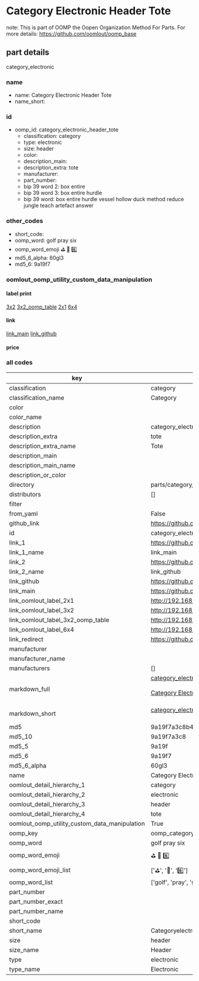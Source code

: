 # Category Electronic Header Tote  

note: This is part of OOMP the Oopen Organization Method For Parts. For more details: https://github.com/oomlout/oomp_base

##  part details
  



category_electronic



### name
* name: Category Electronic Header Tote
* name_short: 
### id
* oomp_id: category_electronic_header_tote
  * classification: category
  * type: electronic
  * size: header
  * color: 
  * description_main: 
  * description_extra: tote
  * manufacturer: 
  * part_number: 
  * bip 39 word 2: box entire
  * bip 39 word 3: box entire hurdle
  * bip 39 word: box entire hurdle vessel hollow duck method reduce jungle teach artefact answer

### other_codes
* short_code: 
* oomp_word: golf pray six
* oomp_word_emoji :golf: :pray: :six:
* md5_6_alpha: 60gl3
* md5_6: 9a19f7






### oomlout_oomp_utility_custom_data_manipulation
#### label print
[3x2](http://192.168.1.245:1112/?label=oomp%2060gl3)
[3x2_oomp_table](http://192.168.1.108:1112/?label=oomp%2060gl3)
[2x1](http://192.168.1.242:1112/?label=oomp%2060gl3)
[6x4](http://192.168.1.55:1112/?label=oomp%2060gl3)    

#### link

[link_main](https://github.com/oomlout/oomlout_oomp_version_1_messy/tree/main/parts/category_electronic_header_tote) [link_github](https://github.com/oomlout/oomlout_oomp_version_1_messy/tree/main/parts/category_electronic_header_tote)                             

#### price







### all codes 
| key | value |  
| --- | --- |  
| classification | category |  
| classification_name | Category |  
| color |  |  
| color_name |  |  
| description | category_electronic |  
| description_extra | tote |  
| description_extra_name | Tote |  
| description_main |  |  
| description_main_name |  |  
| description_or_color |   |  
| directory | parts/category_electronic_header_tote |  
| distributors | [] |  
| filter |  |  
| from_yaml | False |  
| github_link | https://github.com/oomlout/oomlout_oomp_part_src/tree/main/parts/category_electronic_header_tote |  
| id | category_electronic_header_tote |  
| link_1 | https://github.com/oomlout/oomlout_oomp_version_1_messy/tree/main/parts/category_electronic_header_tote |  
| link_1_name | link_main |  
| link_2 | https://github.com/oomlout/oomlout_oomp_version_1_messy/tree/main/parts/category_electronic_header_tote |  
| link_2_name | link_github |  
| link_github | https://github.com/oomlout/oomlout_oomp_version_1_messy/tree/main/parts/category_electronic_header_tote |  
| link_main | https://github.com/oomlout/oomlout_oomp_version_1_messy/tree/main/parts/category_electronic_header_tote |  
| link_oomlout_label_2x1 | http://192.168.1.242:1112/?label=oomp%2060gl3 |  
| link_oomlout_label_3x2 | http://192.168.1.245:1112/?label=oomp%2060gl3 |  
| link_oomlout_label_3x2_oomp_table | http://192.168.1.108:1112/?label=oomp%2060gl3 |  
| link_oomlout_label_6x4 | http://192.168.1.55:1112/?label=oomp%2060gl3 |  
| link_redirect | https://github.com/oomlout/oomlout_oomp_version_1_messy/tree/main/parts/category_electronic_header_tote |  
| manufacturer |  |  
| manufacturer_name |  |  
| manufacturers | [] |  
| markdown_full | [category_electronic_header_tote](none)<br>[](none)<br>[Category Electronic Header Tote](none)<br><br> |  
| markdown_short | [category_electronic_header_tote](none)<br><br> |  
| md5 | 9a19f7a3c8b411850f367f30df12e0d4 |  
| md5_10 | 9a19f7a3c8 |  
| md5_5 | 9a19f |  
| md5_6 | 9a19f7 |  
| md5_6_alpha | 60gl3 |  
| name | Category Electronic Header Tote |  
| oomlout_detail_hierarchy_1 | category |  
| oomlout_detail_hierarchy_2 | electronic |  
| oomlout_detail_hierarchy_3 | header |  
| oomlout_detail_hierarchy_4 | tote |  
| oomlout_oomp_utility_custom_data_manipulation | True |  
| oomp_key | oomp_category_electronic_header_tote |  
| oomp_word | golf pray six |  
| oomp_word_emoji | :golf: :pray: :six: |  
| oomp_word_emoji_list | [':golf:', ':pray:', ':six:'] |  
| oomp_word_list | ['golf', 'pray', 'six'] |  
| part_number |  |  
| part_number_exact |  |  
| part_number_name |  |  
| short_code |  |  
| short_name | Categoryelectronic |  
| size | header |  
| size_name | Header |  
| type | electronic |  
| type_name | Electronic |  
